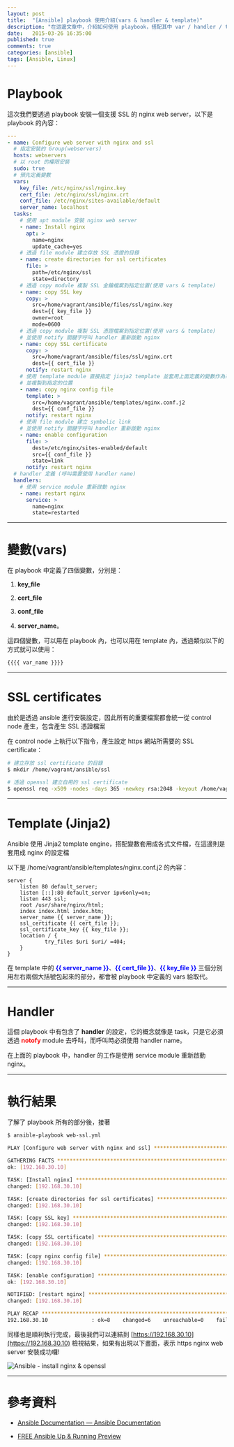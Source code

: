 ```yaml
---
layout: post
title:  "[Ansible] playbook 使用介紹(vars & handler & template)"
description: "在這邊文章中，介紹如何使用 playbook，搭配其中 var / handler / template 等功能，快速建立起支援 SSL 的 nginx web server"
date:   2015-03-26 16:35:00
published: true
comments: true
categories: [ansible]
tags: [Ansible, Linux]
---
```


Playbook
========

這次我們要透過 playbook 安裝一個支援 SSL 的 nginx web server，以下是 playbook 的內容：

``` yaml
---
- name: Configure web server with nginx and ssl
  # 指定安裝的 Group(webservers)
  hosts: webservers
  # 以 root 的權限安裝
  sudo: true
  # 預先定義變數
  vars:
    key_file: /etc/nginx/ssl/nginx.key
    cert_file: /etc/nginx/ssl/nginx.crt
    conf_file: /etc/nginx/sites-available/default
    server_name: localhost
  tasks:
    # 使用 apt module 安裝 nginx web server
    - name: Install nginx
      apt: >
        name=nginx
        update_cache=yes
    # 透過 file module 建立存放 SSL 憑證的目錄	
    - name: create directories for ssl certificates
      file: >
        path=/etc/nginx/ssl
        state=directory
    # 透過 copy module 複製 SSL 金鑰檔案到指定位置(使用 vars & template)
    - name: copy SSL key
      copy: > 
        src=/home/vagrant/ansible/files/ssl/nginx.key
        dest={{ key_file }}
        owner=root
        mode=0600
    # 透過 copy module 複製 SSL 憑證檔案到指定位置(使用 vars & template)
    # 並使用 notify 關鍵字呼叫 handler 重新啟動 nginx
    - name: copy SSL certificate
      copy: >
        src=/home/vagrant/ansible/files/ssl/nginx.crt
        dest={{ cert_file }}
      notify: restart nginx
    # 使用 template module 直接指定 jinja2 template 並套用上面定義的變數作為來源檔案
    # 並複製到指定的位置
    - name: copy nginx config file
      template: >
        src=/home/vagrant/ansible/templates/nginx.conf.j2
        dest={{ conf_file }}
      notify: restart nginx
    # 使用 file module 建立 symbolic link
    # 並使用 notify 關鍵字呼叫 handler 重新啟動 nginx
    - name: enable configuration
      file: >
        dest=/etc/nginx/sites-enabled/default
        src={{ conf_file }}
        state=link
      notify: restart nginx
  # handler 定義 (呼叫需要使用 handler name)
  handlers:
    # 使用 service module 重新啟動 nginx
    - name: restart nginx
      service: >
        name=nginx
        state=restarted
```

-------------------------------------------

變數(vars)
==========

在 playbook 中定義了四個變數，分別是：

1. **key_file**

2. **cert_file**

3. **conf_file**

4. **server_name**。

這四個變數，可以用在 playbook 內，也可以用在 template 內，透過類似以下的方式就可以使用：

``` bash
{{{{ var_name }}}}
```

-------------------------------------------

SSL certificates
================

由於是透過 ansible 進行安裝設定，因此所有的重要檔案都會統一從 control node 產生，包含產生 SSL 憑證檔案

在 control node 上執行以下指令，產生設定 https 網站所需要的 SSL certificate：

``` bash
# 建立存放 ssl certificate 的目錄
$ mkdir /home/vagrant/ansible/ssl

# 透過 openssl 建立自用的 ssl certificate
$ openssl req -x509 -nodes -days 365 -newkey rsa:2048 -keyout /home/vagrant/ansible/ssl/nginx.key -out /home/vagrant/ansible/ssl/nginx.crt
```

-------------------------------------------

Template (Jinja2)
=================

Ansible 使用 Jinja2 template engine，搭配變數套用成各式文件檔，在這邊則是套用成 nginx 的設定檔

以下是  /home/vagrant/ansible/templates/nginx.conf.j2 的內容：

```
server {
	listen 80 default_server;
    listen [::]:80 default_server ipv6only=on;
	listen 443 ssl;
	root /usr/share/nginx/html;
	index index.html index.htm;
	server_name {{ server_name }};
	ssl_certificate {{ cert_file }};
	ssl_certificate_key {{ key_file }};
	location / {
			try_files $uri $uri/ =404;
	}
}
```

在 template 中的 <font color='blue'>**{{ server_name }}**</font>、<font color='blue'>**{{ cert_file }}**</font>、<font color='blue'>**{{ key_file }}**</font> 三個分別用左右兩個大括號包起來的部分，都會被 playbook 中定義的 vars 給取代。

-------------------------------------------

Handler
=======

這個 playbook 中有包含了 **handler** 的設定，它的概念就像是 task，只是它必須透過 <font color='red'>**notofy**</font> module 去呼叫，而呼叫時必須使用 handler name。

在上面的 playbook 中，handler 的工作是使用 service module 重新啟動 nginx。

-------------------------------------------

執行結果
========

了解了 playbook 所有的部分後，接著

``` bash
$ ansible-playbook web-ssl.yml

PLAY [Configure web server with nginx and ssl] ********************************

GATHERING FACTS ***************************************************************
ok: [192.168.30.10]

TASK: [Install nginx] *********************************************************
changed: [192.168.30.10]

TASK: [create directories for ssl certificates] *******************************
changed: [192.168.30.10]

TASK: [copy SSL key] **********************************************************
changed: [192.168.30.10]

TASK: [copy SSL certificate] **************************************************
changed: [192.168.30.10]

TASK: [copy nginx config file] ************************************************
changed: [192.168.30.10]

TASK: [enable configuration] **************************************************
ok: [192.168.30.10]

NOTIFIED: [restart nginx] *****************************************************
changed: [192.168.30.10]

PLAY RECAP ********************************************************************
192.168.30.10              : ok=8    changed=6    unreachable=0    failed=0
```

同樣也是順利執行完成，最後我們可以連結到 [https://192.168.30.10](https://192.168.30.10) 檢視結果，如果有出現以下畫面，表示 https nginx web server 安裝成功囉!

![Ansible - install nginx & openssl](https://lh3.googleusercontent.com/-VBes_uGITog/VROj3rWViUI/AAAAAAAAKws/ArSxsdrgOZo/w692-h307-no/ansible-web-ssl.png)

-------------------------------------------

參考資料
========

- [Ansible Documentation — Ansible Documentation](http://docs.ansible.com/index.html)

- [FREE Ansible Up & Running Preview](http://www.ansible.com/blog/free-ansible-book)